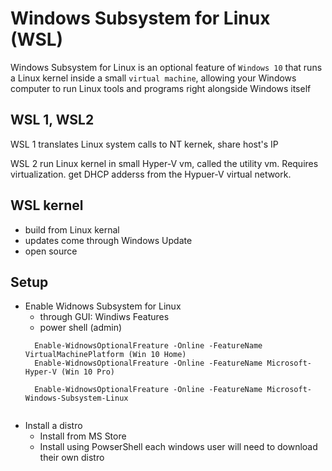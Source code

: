 # Windows Subsystem for Linux (WSL)

Windows Subsystem for Linux is an optional feature of `Windows 10` that runs a Linux kernel inside a small `virtual machine`, allowing your Windows computer to run Linux tools and programs right alongside Windows itself

## WSL 1, WSL2

WSL 1 translates Linux system calls to NT kernek, share host's IP

WSL 2 run Linux kernel in small Hyper-V vm, called the utility vm. Requires virtualization. get DHCP adderss from the Hypuer-V virtual network.

## WSL kernel
- build from Linux kernal
- updates come through Windows Update
- open source


## Setup
- Enable Widnows Subsystem for Linux
  - through GUI: Windiws Features
  - power shell (admin)
  ```
    Enable-WidnowsOptionalFreature -Online -FeatureName VirtualMachinePlatform (Win 10 Home)
    Enable-WidnowsOptionalFreature -Online -FeatureName Microsoft-Hyper-V (Win 10 Pro)

    Enable-WidnowsOptionalFreature -Online -FeatureName Microsoft-Windows-Subsystem-Linux


  ```
- Install a distro
  - Install from MS Store
  - Install using PowserShell
  each windows user will need to download their own distro
  






